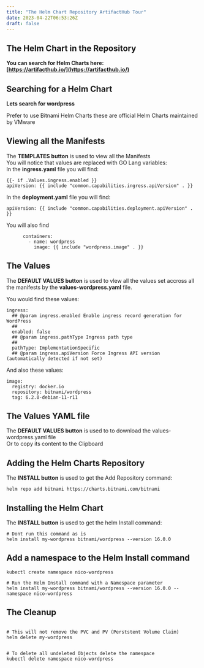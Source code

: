 ```yaml
---
title: "The Helm Chart Repository ArtifactHub Tour"
date: 2023-04-22T06:53:26Z
draft: false
---
```


## The Helm Chart in the Repository
**You can search for Helm Charts here:** \
**[https://artifacthub.io/](https://artifacthub.io/)**


##  Searching for a Helm Chart
**Lets search for wordpress**

Prefer to use Bitnami Helm Charts these are official Helm Charts maintained by VMware

## Viewing all the Manifests
The **TEMPLATES button** is used to view all the Manifests \
You will notice that values are replaced with GO Lang variables: \
In the **ingress.yaml** file you will find:
```
{{- if .Values.ingress.enabled }}
apiVersion: {{ include "common.capabilities.ingress.apiVersion" . }}
```

In the **deployment.yaml** file you will find:
```
apiVersion: {{ include "common.capabilities.deployment.apiVersion" . }}
```

You will also find
```
      containers:
        - name: wordpress
          image: {{ include "wordpress.image" . }}
```

## The Values
The **DEFAULT VALUES button** is used to vlew all the values set accross all the manifests by the **values-wordpress.yaml** file. 

You would find these values:

```
ingress:
  ## @param ingress.enabled Enable ingress record generation for WordPress
  ##
  enabled: false
  ## @param ingress.pathType Ingress path type
  ##
  pathType: ImplementationSpecific
  ## @param ingress.apiVersion Force Ingress API version (automatically detected if not set)
```

And also these values:
```
image:
  registry: docker.io
  repository: bitnami/wordpress
  tag: 6.2.0-debian-11-r11
```


## The Values YAML file
The **DEFAULT VALUES button** is used to to download the values-wordpress.yaml file \
Or to copy its content to the Clipboard


## Adding the Helm Charts Repository
The **INSTALL button** is used to get the Add Repository command:
```
helm repo add bitnami https://charts.bitnami.com/bitnami
```

## Installing the Helm Chart 
The **INSTALL button** is used to get the helm Install command:
```
# Dont run this command as is
helm install my-wordpress bitnami/wordpress --version 16.0.0 
```
## Add a namespace to the Helm Install command
```
kubectl create namespace nico-wordpress

# Run the Helm Install command with a Namespace parameter
helm install my-wordpress bitnami/wordpress --version 16.0.0 --namespace nico-wordpress

```

## The Cleanup
```

# This will not remove the PVC and PV (Perststent Volume Claim) 
helm delete my-wordpress


# To delete all undeleted Objects delete the namespace
kubectl delete namespace nico-wordpress
```
  
